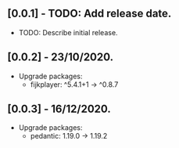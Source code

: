 ## [0.0.1] - TODO: Add release date.

* TODO: Describe initial release.

## [0.0.2] - 23/10/2020.

* Upgrade packages:
    - fijkplayer: ^5.4.1+1 -> ^0.8.7

## [0.0.3] - 16/12/2020.

* Upgrade packages:
    - pedantic: 1.19.0 -> 1.19.2
